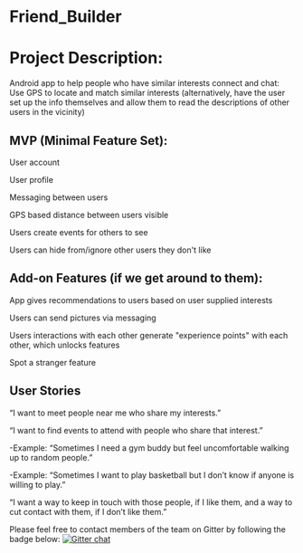 # Friend_Builder


# Project Description:
Android app to help people who have similar interests connect and chat: Use GPS to locate and match similar interests (alternatively, have the user set up the info themselves and allow them to read the descriptions of other users in the vicinity)


## MVP (Minimal Feature Set):


User account

User profile

Messaging between users

GPS based distance between users visible

Users create events for others to see

Users can hide from/ignore other users they don't like


## Add-on Features (if we get around to them):


App gives recommendations to users based on user supplied interests

Users can send pictures via messaging

Users interactions with each other generate "experience points" with each other, which unlocks features

Spot a stranger feature
 

## User Stories


“I want to meet people near me who share my interests.”

“I want to find events to attend with people who share that interest.”

  -Example: “Sometimes I need a gym buddy but feel uncomfortable walking up to random people.”
  
  -Example: “Sometimes I want to play basketball but I don’t know if anyone is willing to play.”
  
“I want a way to keep in touch with those people, if I like them, and a way to cut contact with them, if I don’t like them.”

Please feel free to contact members of the team on Gitter by following the badge below:
[![Gitter chat](https://badges.gitter.im/gitterHQ/gitter.png)](https://gitter.im/Friend_Builder/Lobby?utm_source=ios&utm_medium=link&utm_campaign=ios-share-link)
